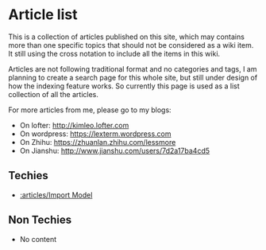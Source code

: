 Article list
==============

This is a collection of articles published on this site, which may contains more than 
one specific topics that should not be considered as a wiki item. It still using the 
cross notation to include all the items in this wiki.

Articles are not following traditional format and no categories and tags, I am planning 
to create a search page for this whole site, but still under design of how the indexing 
feature works. So currently this page is used as a list collection of all the articles.

For more articles from me, please go to my blogs:
 - On lofter: http://kimleo.lofter.com
 - On wordpress: https://lexterm.wordpress.com
 - On Zhihu: https://zhuanlan.zhihu.com/lessmore
 - On Jianshu: http://www.jianshu.com/users/7d2a17ba4cd5

## Techies

 - [:articles/Import Model]()

## Non Techies

 - No content
